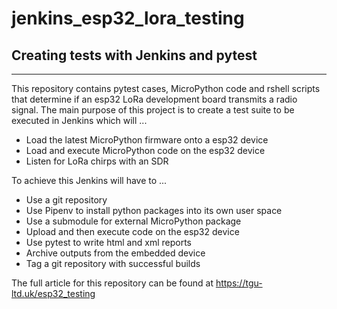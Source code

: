 # jenkins_esp32_lora_testing


## Creating tests with Jenkins and pytest
-----------------------------------------

This repository contains pytest cases, MicroPython code and rshell scripts that determine if an esp32 LoRa development board transmits a radio signal. The main purpose of this project is to create a test suite to be executed in Jenkins which will ...

* Load the latest MicroPython firmware onto a esp32 device
* Load and execute MicroPython code on the esp32 device
* Listen for LoRa chirps with an SDR

To achieve this Jenkins will have to ...

* Use a git repository
* Use Pipenv to install python packages into its own user space
* Use a submodule for external MicroPython package
* Upload and then execute code on the esp32 device
* Use pytest to write html and xml reports
* Archive outputs from the embedded device
* Tag a git repository with successful builds

The full article for this repository can be found at https://tgu-ltd.uk/esp32_testing
